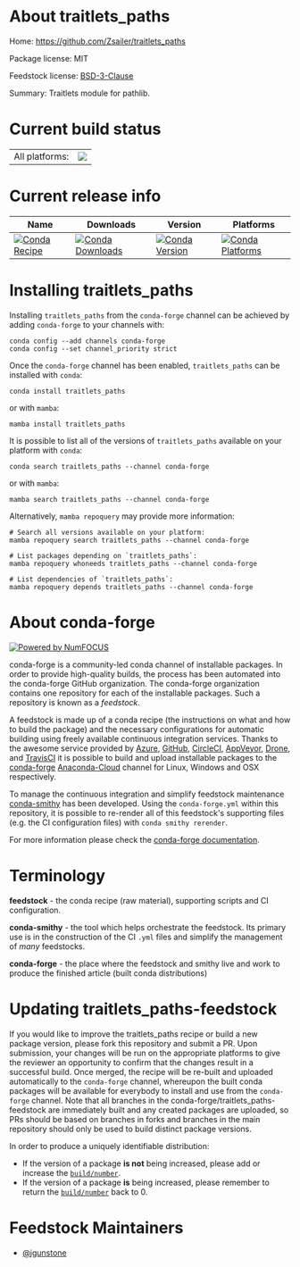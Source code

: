 About traitlets_paths
=====================

Home: https://github.com/Zsailer/traitlets_paths

Package license: MIT

Feedstock license: [BSD-3-Clause](https://github.com/conda-forge/traitlets_paths-feedstock/blob/main/LICENSE.txt)

Summary: Traitlets module for pathlib.

Current build status
====================


<table><tr><td>All platforms:</td>
    <td>
      <a href="https://dev.azure.com/conda-forge/feedstock-builds/_build/latest?definitionId=18155&branchName=main">
        <img src="https://dev.azure.com/conda-forge/feedstock-builds/_apis/build/status/traitlets_paths-feedstock?branchName=main">
      </a>
    </td>
  </tr>
</table>

Current release info
====================

| Name | Downloads | Version | Platforms |
| --- | --- | --- | --- |
| [![Conda Recipe](https://img.shields.io/badge/recipe-traitlets_paths-green.svg)](https://anaconda.org/conda-forge/traitlets_paths) | [![Conda Downloads](https://img.shields.io/conda/dn/conda-forge/traitlets_paths.svg)](https://anaconda.org/conda-forge/traitlets_paths) | [![Conda Version](https://img.shields.io/conda/vn/conda-forge/traitlets_paths.svg)](https://anaconda.org/conda-forge/traitlets_paths) | [![Conda Platforms](https://img.shields.io/conda/pn/conda-forge/traitlets_paths.svg)](https://anaconda.org/conda-forge/traitlets_paths) |

Installing traitlets_paths
==========================

Installing `traitlets_paths` from the `conda-forge` channel can be achieved by adding `conda-forge` to your channels with:

```
conda config --add channels conda-forge
conda config --set channel_priority strict
```

Once the `conda-forge` channel has been enabled, `traitlets_paths` can be installed with `conda`:

```
conda install traitlets_paths
```

or with `mamba`:

```
mamba install traitlets_paths
```

It is possible to list all of the versions of `traitlets_paths` available on your platform with `conda`:

```
conda search traitlets_paths --channel conda-forge
```

or with `mamba`:

```
mamba search traitlets_paths --channel conda-forge
```

Alternatively, `mamba repoquery` may provide more information:

```
# Search all versions available on your platform:
mamba repoquery search traitlets_paths --channel conda-forge

# List packages depending on `traitlets_paths`:
mamba repoquery whoneeds traitlets_paths --channel conda-forge

# List dependencies of `traitlets_paths`:
mamba repoquery depends traitlets_paths --channel conda-forge
```


About conda-forge
=================

[![Powered by
NumFOCUS](https://img.shields.io/badge/powered%20by-NumFOCUS-orange.svg?style=flat&colorA=E1523D&colorB=007D8A)](https://numfocus.org)

conda-forge is a community-led conda channel of installable packages.
In order to provide high-quality builds, the process has been automated into the
conda-forge GitHub organization. The conda-forge organization contains one repository
for each of the installable packages. Such a repository is known as a *feedstock*.

A feedstock is made up of a conda recipe (the instructions on what and how to build
the package) and the necessary configurations for automatic building using freely
available continuous integration services. Thanks to the awesome service provided by
[Azure](https://azure.microsoft.com/en-us/services/devops/), [GitHub](https://github.com/),
[CircleCI](https://circleci.com/), [AppVeyor](https://www.appveyor.com/),
[Drone](https://cloud.drone.io/welcome), and [TravisCI](https://travis-ci.com/)
it is possible to build and upload installable packages to the
[conda-forge](https://anaconda.org/conda-forge) [Anaconda-Cloud](https://anaconda.org/)
channel for Linux, Windows and OSX respectively.

To manage the continuous integration and simplify feedstock maintenance
[conda-smithy](https://github.com/conda-forge/conda-smithy) has been developed.
Using the ``conda-forge.yml`` within this repository, it is possible to re-render all of
this feedstock's supporting files (e.g. the CI configuration files) with ``conda smithy rerender``.

For more information please check the [conda-forge documentation](https://conda-forge.org/docs/).

Terminology
===========

**feedstock** - the conda recipe (raw material), supporting scripts and CI configuration.

**conda-smithy** - the tool which helps orchestrate the feedstock.
                   Its primary use is in the construction of the CI ``.yml`` files
                   and simplify the management of *many* feedstocks.

**conda-forge** - the place where the feedstock and smithy live and work to
                  produce the finished article (built conda distributions)


Updating traitlets_paths-feedstock
==================================

If you would like to improve the traitlets_paths recipe or build a new
package version, please fork this repository and submit a PR. Upon submission,
your changes will be run on the appropriate platforms to give the reviewer an
opportunity to confirm that the changes result in a successful build. Once
merged, the recipe will be re-built and uploaded automatically to the
`conda-forge` channel, whereupon the built conda packages will be available for
everybody to install and use from the `conda-forge` channel.
Note that all branches in the conda-forge/traitlets_paths-feedstock are
immediately built and any created packages are uploaded, so PRs should be based
on branches in forks and branches in the main repository should only be used to
build distinct package versions.

In order to produce a uniquely identifiable distribution:
 * If the version of a package **is not** being increased, please add or increase
   the [``build/number``](https://docs.conda.io/projects/conda-build/en/latest/resources/define-metadata.html#build-number-and-string).
 * If the version of a package **is** being increased, please remember to return
   the [``build/number``](https://docs.conda.io/projects/conda-build/en/latest/resources/define-metadata.html#build-number-and-string)
   back to 0.

Feedstock Maintainers
=====================

* [@jgunstone](https://github.com/jgunstone/)

